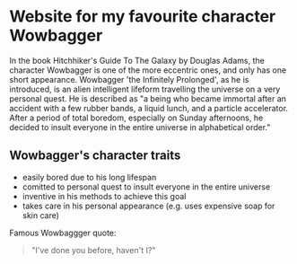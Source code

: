 # Website for my favourite character Wowbagger

In the book Hitchhiker's Guide To The Galaxy by Douglas Adams, the character Wowbagger is one of the more eccentric ones, and only has one short appearance.
Wowbagger 'the Infinitely Prolonged', as he is introduced, is an alien intelligent lifeform travelling the universe on a very personal quest.
He is described as "a being who became immortal after an accident with a few rubber bands, a liquid lunch, and a particle accelerator. After a period of total boredom, especially on Sunday afternoons, he decided to insult everyone in the entire universe in alphabetical order."

## Wowbagger's character traits
* easily bored due to his long lifespan
* comitted to personal quest to insult everyone in the entire universe
* inventive in his methods to achieve this goal
* takes care in his personal appearance (e.g. uses expensive soap for skin care)

Famous Wowbaggger quote:
> "I've done you before, haven't I?"
